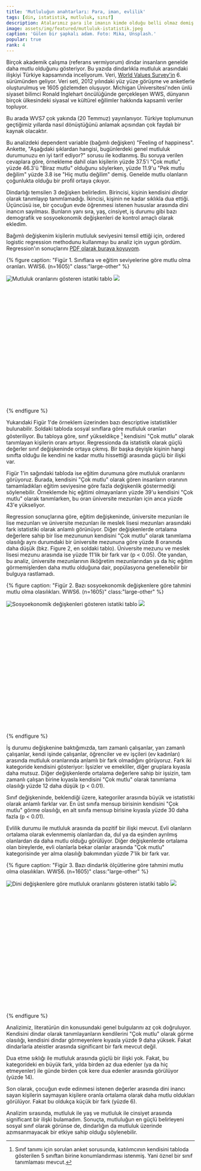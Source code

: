 ```yaml
---
title: 'Mutluluğun anahtarları: Para, iman, evlilik'
tags: [din, istatistik, mutluluk, sınıf]
description: Atalarımız para ile imanın kimde olduğu belli olmaz demiş. Oluyor. 
image: assets/img/featured/mutluluk-istatistik.jpeg
caption: 'Gülen bir şapkalı adam. Foto: Mika, Unsplash.'
popular: true
rank: 4
---
```


Birçok akademik çalışma (referans vermiyorum) dindar insanların genelde daha mutlu olduğunu gösteriyor. Bu yazıda dindarlıkla mutluluk arasındaki ilişkiyi Türkiye kapsamında inceliyorum. Veri, [World Values Survey'in](http://www.worldvaluessurvey.org) 6. sürümünden geliyor. Veri seti, 2012 yılındaki yüz yüze görüşme ve anketlerle oluşturulmuş ve 1605 gözlemden oluşuyor. Michigan Üniversitesi'nden ünlü siyaset bilimci Ronald Inglehart öncülüğünde gerçekleşen WWS, dünyanın birçok ülkesindeki siyasal ve kültürel eğilimler hakkında kapsamlı veriler topluyor. 

Bu arada WVS7 çok yakında (20 Temmuz) yayınlanıyor. Türkiye toplumunun geçtiğimiz yıllarda nasıl dönüştüğünü anlamak açısından çok faydalı bir kaynak olacaktır. 

Bu analizdeki dependent variable (bağımlı değişken) "Feeling of happiness". Ankette, "Aşağıdaki şıklardan hangisi, bugünlerdeki genel mutluluk durumunuzu en iyi tarif ediyor?" sorusu ile kodlanmış. Bu soruya verilen cevaplara göre, örnekleme dahil olan kişilerin yüzde 37.5'i "Çok mutlu", yüzde 46.3'ü "Biraz mutlu" olduğunu söylerken, yüzde 11.9'u "Pek mutlu değilim" yüzde 3.8 ise "Hiç mutlu değilim" demiş. Genelde mutlu olanların çoğunlukta olduğu bir profil ortaya çıkıyor. 

Dindarlığı temsilen 3 değişken belirledim. Birincisi, kişinin kendisini _dindar_ olarak tanımlayıp tanımlamadığı. İkincisi, kişinin ne kadar sıklıkla dua ettiği. Üçüncüsü ise, bir çocuğun evde öğrenmesi istenen hususlar arasında dini inancın sayılması. Bunların yanı sıra, yaş, cinsiyet, iş durumu gibi bazı demografik ve sosyoekonomik değişkenleri de kontrol amaçlı olarak ekledim. 

Bağımlı değişkenim kişilerin mutluluk seviyesini temsil ettiği için, ordered logistic regression methodunu kullanmayı bu analiz için uygun gördüm. Regression'ın sonuçlarını [PDF olarak buraya koyuyom](/items/mutluluk-ologit.pdf). 

{% figure caption: "Figür 1. Sınıflara ve eğitim seviyelerine göre mutlu olma oranları. WWS6. (n=1605)" class:"large-other" %}
<div class="ratio-box" style="padding-bottom: 66.67%">
<img alt="Mutluluk oranlarını gösteren istatiki tablo" class="lazyload" data-src="/assets/img/others/happy-graph-1.png">
<noscript>
<img src="/assets/img/others/happy-graph-1.png">
</noscript>
</div>
{% endfigure %}

Yukarıdaki Figür 1'de örneklem üzerinden bazı descriptive istatistikler bulunabilir. Soldaki tabloda sosyal sınıflara göre mutluluk oranları gösteriliyor. Bu tabloya göre, sınıf yükseldikçe [^1] kendisini "Çok mutlu" olarak tanımlayan kişilerin oranı artıyor. Regressionda da istatistik olarak güçlü değerler sınıf değişkeninde ortaya çıkmış. Bir başka deyişle kişinin hangi sınıfta olduğu ile kendini ne kadar mutlu hissettiği arasında güçlü bir ilişki var. 

Figür 1'in sağındaki tabloda ise eğitim durumuna göre mutluluk oranlarını görüyoruz. Burada, kendisini "Çok mutlu" olarak gören insanların oranının tamamladıkları eğitim seviyesine göre fazla değişkenlik göstermediği söylenebilir. Örneklemde hiç eğitimi olmayanların yüzde 39'u kendisini "Çok mutlu" olarak tanımlarken, bu oran üniversite mezunları için anca yüzde 43'e yükseliyor. 

Regression sonuçlarına göre, eğitim değişkeninde, üniversite mezunları ile lise mezunları ve üniversite mezunları ile meslek lisesi mezunları arasındaki fark istatistiki olarak anlamlı görünüyor. Diğer değişkenlerde ortalama değerlere sahip bir lise mezununun kendisini "Çok mutlu" olarak tanımlama olasılığı aynı durumdaki bir üniversite mezununa göre yüzde 8 oranında daha düşük (bkz. Figure 2, en soldaki tablo). Üniversite mezunu ve meslek lisesi mezunu arasında ise yüzde 11'lik bir fark var (p \< 0.05). Öte yandan, bu analiz, üniversite mezunlarının ilköğretim mezunlarından ya da hiç eğitim görmemişlerden daha mutlu olduğuna dair, popülasyona genellenebilir bir bulguya rastlamadı. 

{% figure caption: "Figür 2. Bazı sosyoekonomik değişkenlere göre tahmini mutlu olma olasılıkları. WWS6. (n=1605)" class:"large-other" %}
<div class="ratio-box" style="padding-bottom: 66.67%">
<img alt="Sosyoekonomik değişkenleri gösteren istatiki tablo" class="lazyload" data-src="/assets/img/others/happy-graph-2.png">
<noscript>
<img src="/assets/img/others/happy-graph-2.png">
</noscript>
</div>
{% endfigure %}

İş durumu değişkenine baktığımızda, tam zamanlı çalışanlar, yarı zamanlı çalışanlar, kendi işinde çalışanlar, öğrenciler ve ev işçileri (ev kadınları) arasında mutluluk oranlarında anlamlı bir fark olmadığını görüyoruz. Fark iki kategoride kendisini gösteriyor: İşsizler ve emekliler, diğer gruplara kıyasla daha mutsuz. Diğer değişkenlerde ortalama değerlere sahip bir işsizin, tam zamanlı çalışan birine kıyasla kendisini "Çok mutlu" olarak tanımlama olasılığı yüzde 12 daha düşük (p \< 0.01). 

Sınıf değişkeninde, beklendiği üzere, kategoriler arasında büyük ve istatistiki olarak anlamlı farklar var. En üst sınıfa mensup birisinin kendisini "Çok mutlu" görme olasılığı, en alt sınıfa mensup birisine kıyasla yüzde 30 daha fazla (p \< 0.01).

Evlilik durumu ile mutluluk arasında da pozitif bir ilişki mevcut. Evli olanların ortalama olarak evlenmemiş olanlardan da, dul ya da eşinden ayrılmış olanlardan da daha mutlu olduğu görülüyor. Diğer değişkenlerde ortalama olan bireylerde, evli olanlarla bekar olanlar arasında "Çok mutlu" kategorisinde yer alma olasılığı bakımından yüzde 7'lik bir fark var. 

{% figure caption: "Figür 3. Bazı dindarlık ölçütlerine göre tahmini mutlu olma olasılıkları. WWS6. (n=1605)" class:"large-other" %}
<div class="ratio-box" style="padding-bottom: 66.67%">
<img alt="Dini değişkenlere göre mutluluk oranlarını gösteren istatiki tablo" class="lazyload" data-src="/assets/img/others/happy-graph-3.png">
<noscript>
<img src="/assets/img/others/happy-graph-3.png">
</noscript>
</div>
{% endfigure %}

Analizimiz, literatürün din konusundaki genel bulgularını az çok doğruluyor. Kendisini dindar olarak tanımlayanların kendilerini "Çok mutlu" olarak görme olasılığı, kendisini dindar görmeyenlere kıyasla yüzde 9 daha yüksek. Fakat dindarlarla ateistler arasında significant bir fark mevcut değil.

Dua etme sıklığı ile mutluluk arasında güçlü bir ilişki yok. Fakat, bu kategorideki en büyük fark, yılda birden az dua edenler (ya da hiç etmeyenler) ile günde birden çok kere dua edenler arasında görülüyor (yüzde 14). 

Son olarak, çocuğun evde edinmesi istenen değerler arasında dini inancı sayan kişilerin saymayan kişilere oranla ortalama olarak daha mutlu oldukları görülüyor. Fakat bu oldukça küçük bir fark (yüzde 6). 

Analizim sırasında, mutluluk ile yaş ve mutluluk ile cinsiyet arasında significant bir ilişki bulamadım. Sonuçta, mutluluğun en güçlü belirleyeni sosyal sınıf olarak görünse de, dindarlığın da mutluluk üzerinde azımsanmayacak bir etkiye sahip olduğu söylenebilir.










[^1]:	Sınıf tanımı için sorulan anket sorusunda, katılımcının kendisini tabloda gösterilen 5 sınıftan birine konumlandırması istenmiş. Yani öznel bir sınıf tanımlaması mevcut.
